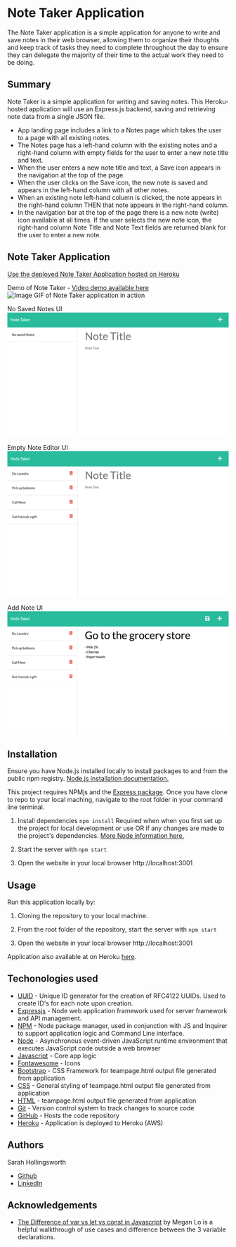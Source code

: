 #  Note Taker Application
The Note Taker application is a simple application for anyone to write and save notes in their web browser, allowing them to organize their thoughts and keep track of tasks they need to complete throughout the day to ensure they can delegate the majority of their time to the actual work they need to be doing.

## Summary
Note Taker is a simple application for writing and saving notes. This Heroku-hosted application will use an Express.js backend, saving and retrieving note data from a single JSON file. 

* App landing page  includes a link to a Notes page which takes the user to a page with all existing notes.
* The Notes page has a left-hand column with the existing notes and a right-hand column with empty fields for the user to enter a new note title and text.
* When the user enters a new note title and text, a Save icon appears in the navigation at the top of the page.
* When the user clicks on the Save icon, the new note is saved and appears in the left-hand column with all other notes.
* When an existing note left-hand column is clicked, the note appears in the right-hand column
THEN that note appears in the right-hand column.
* In the navigation bar at the top of the page there is a new note (write) icon available at all times. If the user selects the new note icon, the right-hand column Note Title and Note Text fields are returned blank for the user to enter a new note.

## Note Taker Application
[Use the deployed Note Taker Application hosted on Heroku](https://sleepy-reef-64762.herokuapp.com/)

Demo of Note Taker - [Video demo available here](https://watch.screencastify.com/v/bk601i6yCkXefgUSUiBp)
![Image GIF of Note Taker application in action](./public/assets/images/notetake_demo.gif)

No Saved Notes UI
![Image No Saved Notes UI](./public/assets/images/notetake_empty.png)

Empty Note Editor UI
![Image Empty Note Editor UI](./public/assets/images/notetaker_edit.png)

Add Note UI
![Image Add Note UI](./public/assets/images/notetaker_view.png)

## Installation
Ensure you have Node.js installed locally to install packages to and from the public npm registry. [Node.js installation documentation.](https://docs.npmjs.com/downloading-and-installing-node-js-and-npm)

This project requires NPMjs and the [Express package](https://www.npmjs.com/package/express). Once you have clone to repo to your local maching, navigate to the root folder in your command line terminal. 

1. Install dependencies `npm install`
Required when when you first set up the project for local development or use OR if any changes are made to the project's dependencies. [More Node information here.](https://nodesource.com/blog/an-absolute-beginners-guide-to-using-npm/)

2. Start the server with `npm start`

3. Open the website in your local browser http://localhost:3001

## Usage
Run this application locally by:
1. Cloning the repository to your local machine.

2. From the root folder of the repository, start the server with `npm start`

3. Open the website in your local browser http://localhost:3001

Application also available at on Heroku [here](https://sleepy-reef-64762.herokuapp.com/).

## Techonologies used
* [UUID](https://www.npmjs.com/package/uuid) - Unique ID generator for the creation of RFC4122 UUIDs. Used to create ID's for each note upon creation.
* [Expressjs](https://expressjs.com/) - Node web application framework used for server framework and API management.
* [NPM](https://www.npmjs.com/) - Node package manager, used in conjunction with JS and Inquirer to support application logic and Command Line interface.
* [Node](https://nodejs.org/en/) - Asynchronous event-driven JavaScript runtime environment that executes JavaScript code outside a web browser
* [Javascript](https://developer.mozilla.org/en-US/docs/Web/javascript) - Core app logic
* [Fontawesome](https://fontawesome.com/) - Icons
* [Bootstrap](https://getbootstrap.com/docs/4.0/layout/overview/) - CSS Framework for teampage.html output file generated from application
* [CSS](https://developer.mozilla.org/en-US/docs/Web/CSS) - General styling of teampage.html output file generated from application
* [HTML](https://developer.mozilla.org/en-US/docs/Web/HTML) - teampage.html output file generated from application
* [Git](https://git-scm.com/doc) - Version control system to track changes to source code
* [GitHub](https://docs.github.com/en) - Hosts the code repository
* [Heroku](https://www.heroku.com/what) - Application is deployed to Heroku (AWS) 

## Authors
Sarah Hollingsworth
* [Github](https://github.com/sahhollingsworth)
* [LinkedIn](https://www.linkedin.com/in/sarahhollingsworth/)

## Acknowledgements
* [The Difference of var vs let vs const in Javascript](https://medium.com/swlh/the-difference-of-var-vs-let-vs-const-in-javascript-abe37e214d66) by Megan Lo is a helpful walkthrough of use cases and difference between the 3 variable declarations.
